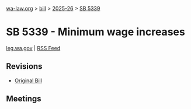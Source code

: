 [wa-law.org](/) > [bill](/bill/) > [2025-26](/bill/2025-26/) > [SB 5339](/bill/2025-26/sb/5339/)

# SB 5339 - Minimum wage increases
[leg.wa.gov](https://app.leg.wa.gov/billsummary?BillNumber=5339&Year=2025&Initiative=false) | [RSS Feed](./rss.xml)

## Revisions
* [Original Bill](1/)

## Meetings